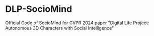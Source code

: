 # DLP-SocioMind
Official Code of SocioMind for CVPR 2024 paper "Digital Life Project: Autonomous 3D Characters with Social Intelligence" 
